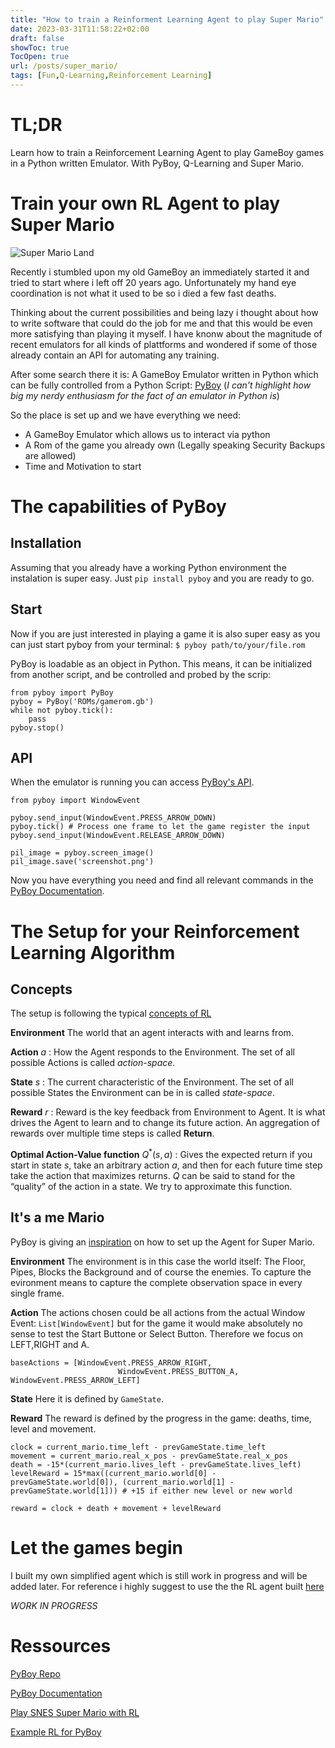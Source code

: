 ```yaml
---
title: "How to train a Reinforment Learning Agent to play Super Mario"
date: 2023-03-31T11:58:22+02:00
draft: false
showToc: true
TocOpen: true
url: /posts/super_mario/
tags: [Fun,Q-Learning,Reinforcement Learning]
---
```


# TL;DR
Learn how to train a Reinforcement Learning Agent to play GameBoy games in a Python written Emulator. With PyBoy, Q-Learning and Super Mario.

# Train your own RL Agent to play Super Mario

![Super Mario Land](/posts/2023_03_31_train_super_mario/images/Super_Mario_Land.jpeg)

Recently i stumbled upon my old GameBoy an immediately started it and tried to start where i left off 20 years ago.
Unfortunately my hand eye coordination is not what it used to be so i died a few fast deaths.

Thinking about the current possibilities and being lazy i thought about how to write software that could do the job for me and that this would be even more satisfying than playing it myself. I have knonw about the magnitude of recent emulators for all kinds of plattforms and wondered if some of those already contain an API for automating any training.

After some search there it is:
A GameBoy Emulator written in Python which can be fully controlled from a Python Script: [PyBoy](https://github.com/Baekalfen/PyBoy)
(*I can't highlight how big my nerdy enthusiasm for the fact of an emulator in Python is*)

So the place is set up and we have everything we need:
- A GameBoy Emulator which allows us to interact via python
- A Rom of the game you already own (Legally speaking Security Backups are allowed)
- Time and Motivation to start

# The capabilities of PyBoy

## Installation

Assuming that you already have a working Python environment the instalation is super easy.
Just ```pip install pyboy``` and you are ready to go.

## Start

Now if you are just interested in playing a game it is also super easy as you can just start pyboy from your terminal:
``` $ pyboy path/to/your/file.rom ```

PyBoy is loadable as an object in Python. This means, it can be initialized from another script, and be controlled and probed by the scrip:

    from pyboy import PyBoy
    pyboy = PyBoy('ROMs/gamerom.gb')
    while not pyboy.tick():
        pass
    pyboy.stop()

## API

When the emulator is running you can access [PyBoy's API](https://docs.pyboy.dk/index.html).

    from pyboy import WindowEvent

    pyboy.send_input(WindowEvent.PRESS_ARROW_DOWN)
    pyboy.tick() # Process one frame to let the game register the input
    pyboy.send_input(WindowEvent.RELEASE_ARROW_DOWN)

    pil_image = pyboy.screen_image()
    pil_image.save('screenshot.png')


Now you have everything you need and find all relevant commands in the [PyBoy Documentation](https://docs.pyboy.dk/index.html).


# The Setup for your Reinforcement Learning Algorithm

## Concepts

The setup is following the typical [concepts of RL](https://spinningup.openai.com/en/latest/spinningup/rl_intro.html)

**Environment** The world that an agent interacts with and learns from.

**Action** $a$ : How the Agent responds to the Environment. The
set of all possible Actions is called *action-space*.

**State** $s$ : The current characteristic of the Environment. The
set of all possible States the Environment can be in is called
*state-space*.

**Reward** $r$ : Reward is the key feedback from Environment to
Agent. It is what drives the Agent to learn and to change its future
action. An aggregation of rewards over multiple time steps is called
**Return**.

**Optimal Action-Value function** $Q^*(s,a)$ : Gives the expected
return if you start in state $s$, take an arbitrary action
$a$, and then for each future time step take the action that
maximizes returns. $Q$ can be said to stand for the “quality” of
the action in a state. We try to approximate this function.

## It's a me Mario

PyBoy is giving an [inspiration](https://github.com/Baekalfen/PyBoy/wiki/Scripts,-AI-and-Bots) on how to set up the Agent for Super Mario.

**Environment** The environment is in this case the world itself: The Floor, Pipes, Blocks the Background and of course the enemies. To capture the evironment means to capture the complete observation space in every single frame.

**Action** The actions chosen could be all actions from the actual Window Event: ```List[WindowEvent]``` but for the game it would make absolutely no sense to test the Start Buttone or Select Button. Therefore we focus on LEFT,RIGHT and A.

    baseActions = [WindowEvent.PRESS_ARROW_RIGHT,
                            WindowEvent.PRESS_BUTTON_A, WindowEvent.PRESS_ARROW_LEFT]

**State** Here it is defined by ```GameState```.

**Reward** The reward is defined by the progress in the game: deaths, time, level and movement.

    clock = current_mario.time_left - prevGameState.time_left
    movement = current_mario.real_x_pos - prevGameState.real_x_pos
    death = -15*(current_mario.lives_left - prevGameState.lives_left)
    levelReward = 15*max((current_mario.world[0] - prevGameState.world[0]), (current_mario.world[1] - prevGameState.world[1])) # +15 if either new level or new world

    reward = clock + death + movement + levelReward

# Let the games begin

I built my own simplified agent which is still work in progress and will be added later. For reference i highly suggest to use the the RL agent built [here](https://github.com/lixado/PyBoy-RL)

*WORK IN PROGRESS*

# Ressources

[PyBoy Repo](https://github.com/Baekalfen/PyBoy)

[PyBoy Documentation](https://docs.pyboy.dk/index.html)

[Play SNES Super Mario with RL](https://pytorch.org/tutorials/intermediate/mario_rl_tutorial.html)

[Example RL for PyBoy](https://github.com/lixado/PyBoy-RL)

